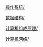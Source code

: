 [操作系统/](/%E8%80%83%E7%A0%94%E8%AE%A1%E7%AE%97%E6%9C%BA%E7%AC%94%E8%AE%B0/%E6%93%8D%E4%BD%9C%E7%B3%BB%E7%BB%9F/)

[数据结构/](/%E8%80%83%E7%A0%94%E8%AE%A1%E7%AE%97%E6%9C%BA%E7%AC%94%E8%AE%B0/%E6%95%B0%E6%8D%AE%E7%BB%93%E6%9E%84/)

[计算机组成原理/](/%E8%80%83%E7%A0%94%E8%AE%A1%E7%AE%97%E6%9C%BA%E7%AC%94%E8%AE%B0/%E8%AE%A1%E7%AE%97%E6%9C%BA%E7%BB%84%E6%88%90%E5%8E%9F%E7%90%86/)

[计算机网络/](/%E8%80%83%E7%A0%94%E8%AE%A1%E7%AE%97%E6%9C%BA%E7%AC%94%E8%AE%B0/%E8%AE%A1%E7%AE%97%E6%9C%BA%E7%BD%91%E7%BB%9C/)

